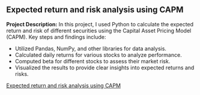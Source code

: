 ## Expected return and risk analysis using CAPM

**Project Description:**
In this project, I used Python to calculate the expected return and risk of different securities using the Capital Asset Pricing Model (CAPM). Key steps and findings include:

- Utilized Pandas, NumPy, and other libraries for data analysis.
- Calculated daily returns for various stocks to analyze performance.
- Computed beta for different stocks to assess their market risk.
- Visualized the results to provide clear insights into expected returns and risks.

[Expected return and risk analysis using CAPM](https://github.com/rizsocial/Data-Analysis/blob/main/Python%20Data%20Analysis/Python%20for%20Finance/Finance_101_Capital_Asset_Pricing_Model_(CAPM).ipynb)

